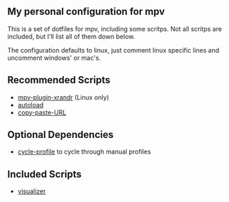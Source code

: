 My personal configuration for mpv
--------------------
This is a set of dotfiles for mpv, including some scritps. Not all scritps are included, but I'll list all of them down below.

The configuration defaults to linux, just comment linux specific lines and uncomment windows' or mac's.

Recommended Scripts
--------------------
- [mpv-plugin-xrandr](https://gitlab.com/lvml/mpv-plugin-xrandr) (Linux only)
- [autoload](https://github.com/LightArrowsEXE/dotfiles/blob/master/mpv/.config/mpv/scripts/autoload.lua)
- [copy-paste-URL](https://github.com/elhirchek/copy-paste-url)

Optional Dependencies
--------------------
- [cycle-profile](https://github.com/LightArrowsEXE/dotfiles/blob/master/mpv/.config/mpv/scripts/cycle-profile.lua) to cycle through manual profiles

Included Scripts
--------------------
- [visualizer](https://github.com/DonCanjas/mpv-visualizer)
